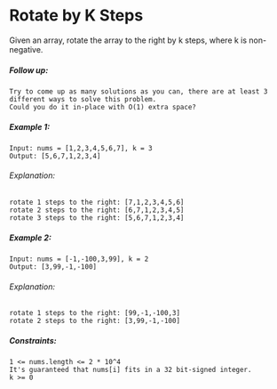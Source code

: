 ﻿# Rotate by K Steps

Given an array, rotate the array to the right by k steps, where k is non-negative.

##### Follow up:

    Try to come up as many solutions as you can, there are at least 3 different ways to solve this problem.
    Could you do it in-place with O(1) extra space?

##### Example 1:

    Input: nums = [1,2,3,4,5,6,7], k = 3
    Output: [5,6,7,1,2,3,4]

###### Explanation:
    rotate 1 steps to the right: [7,1,2,3,4,5,6]
    rotate 2 steps to the right: [6,7,1,2,3,4,5]
    rotate 3 steps to the right: [5,6,7,1,2,3,4]

##### Example 2:

    Input: nums = [-1,-100,3,99], k = 2
    Output: [3,99,-1,-100]

###### Explanation: 
    rotate 1 steps to the right: [99,-1,-100,3]
    rotate 2 steps to the right: [3,99,-1,-100]

##### Constraints:

    1 <= nums.length <= 2 * 10^4
    It's guaranteed that nums[i] fits in a 32 bit-signed integer.
    k >= 0

